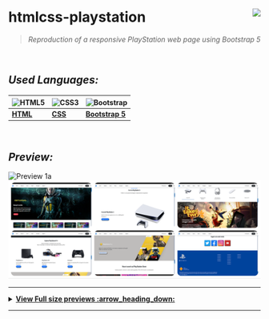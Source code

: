 
# **htmlcss-playstation**    <img height="25" align="right" src="https://img.shields.io/badge/Made%20with-Markdown-1f425f.svg">


> _Reproduction of a responsive PlayStation web page using Bootstrap 5_


<br/>


## *_Used Languages:_*

|<img align="center" src="https://upload.wikimedia.org/wikipedia/commons/8/82/Devicon-html5-plain.svg" width="36" height="36" alt="HTML5" />|<img align="center" src="https://upload.wikimedia.org/wikipedia/commons/6/62/CSS3_logo.svg" width="36" height="36" align="center" alt="CSS3" /> |  <img align="center" src="https://upload.wikimedia.org/wikipedia/commons/b/b2/Bootstrap_logo.svg" width="36" height="36" align="center" alt="Bootstrap">|
|--|--|--|
| [**HTML**](https://developer.mozilla.org/en-US/docs/Glossary/HTML5) | [**CSS**](https://developer.mozilla.org/en-US/docs/Web/CSS) | [**Bootstrap 5**](https://getbootstrap.com) |

<br />

## *_Preview:_*

![Preview 1a](/previews/preview-ps.gif)
![Preview 1b](/previews/ps-thumbnails.png)


--------


<details>  
  <summary><strong><ins> View Full size previews :arrow_heading_down: </summary></strong></ins>
  
  <br/>

  <img src="/previews/preview-ps.png" alt="preview1" /> 
  <img src="/previews/preview-playstation2.png" alt="preview2" /> 
  <img src="/previews/preview-playstation3.png" alt="preview3" /> 
  <img src="/previews/preview-playstation4.png" alt="preview4" />  
  <img src="/previews/preview-playstation5.png" alt="preview5" /> 
  <img src="/previews/preview-playstation6.png" alt="preview6" /> 
  <img src="/previews/preview-playstation7.png" alt="preview7" /> 

</details>

--------
